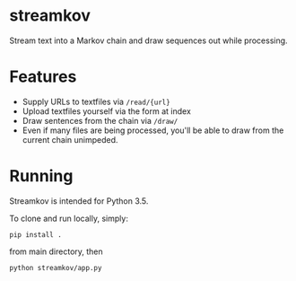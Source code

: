 # streamkov

Stream text into a Markov chain and draw sequences out while processing.


# Features

* Supply URLs to textfiles via `/read/{url}` 
* Upload textfiles yourself via the form at index
* Draw sentences from the chain via `/draw/`
* Even if many files are being processed, you'll be able to draw from the current chain unimpeded.

# Running

Streamkov is intended for Python 3.5.

To clone and run locally, simply:

`pip install .`

from main directory, then

`python streamkov/app.py`

